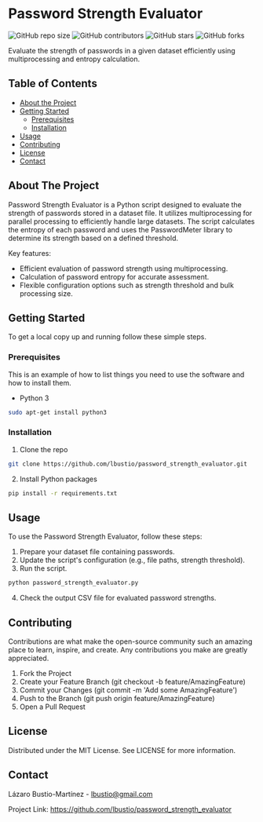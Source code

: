 # Password Strength Evaluator

![GitHub repo size](https://img.shields.io/github/repo-size/lbustio/password_strength_evaluator)
![GitHub contributors](https://img.shields.io/github/contributors/lbustio/password_strength_evaluator)
![GitHub stars](https://img.shields.io/github/stars/lbustio/password_strength_evaluator?style=social)
![GitHub forks](https://img.shields.io/github/forks/lbustio/password_strength_evaluator?style=social)

Evaluate the strength of passwords in a given dataset efficiently using multiprocessing and entropy calculation.

## Table of Contents

- [About the Project](#about-the-project)
- [Getting Started](#getting-started)
  - [Prerequisites](#prerequisites)
  - [Installation](#installation)
- [Usage](#usage)
- [Contributing](#contributing)
- [License](#license)
- [Contact](#contact)

## About The Project

Password Strength Evaluator is a Python script designed to evaluate the strength of passwords stored in a dataset file. It utilizes multiprocessing for parallel processing to efficiently handle large datasets. The script calculates the entropy of each password and uses the PasswordMeter library to determine its strength based on a defined threshold.

Key features:
- Efficient evaluation of password strength using multiprocessing.
- Calculation of password entropy for accurate assessment.
- Flexible configuration options such as strength threshold and bulk processing size.

## Getting Started

To get a local copy up and running follow these simple steps.

### Prerequisites

This is an example of how to list things you need to use the software and how to install them.
* Python 3
```sh
sudo apt-get install python3
```

### Installation

1. Clone the repo

```sh
git clone https://github.com/lbustio/password_strength_evaluator.git
```

2. Install Python packages

```sh
pip install -r requirements.txt
```

## Usage

To use the Password Strength Evaluator, follow these steps:

1. Prepare your dataset file containing passwords.
2. Update the script's configuration (e.g., file paths, strength threshold).
3. Run the script.

```sh
python password_strength_evaluator.py
```

4. Check the output CSV file for evaluated password strengths.

## Contributing

Contributions are what make the open-source community such an amazing place to learn, inspire, and create. Any contributions you make are greatly appreciated.

1. Fork the Project
2. Create your Feature Branch (git checkout -b feature/AmazingFeature)
3. Commit your Changes (git commit -m 'Add some AmazingFeature')
4. Push to the Branch (git push origin feature/AmazingFeature)
5. Open a Pull Request

## License

Distributed under the MIT License. See LICENSE for more information.

## Contact
Lázaro Bustio-Martínez - lbustio@gmail.com

Project Link: https://github.com/lbustio/password_strength_evaluator

